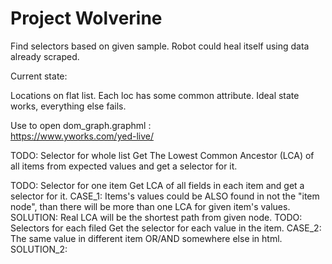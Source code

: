 # Project Wolverine

Find selectors based on given sample.
Robot could heal itself using data already scraped.


Current state:

Locations on flat list. Each loc has some common attribute. 
Ideal state works, everything else fails.
 
Use to open dom_graph.graphml :        
https://www.yworks.com/yed-live/


TODO: Selector for whole list
      Get The Lowest Common Ancestor (LCA) of all items from expected values and get a selector for it.

TODO: Selector for one item
      Get LCA of all fields in each item and get a selector for it.
      CASE_1:
          Items's values could be ALSO found in not the "item node",
          than there will be more than one LCA for given item's values.
          SOLUTION:
          Real LCA will be the shortest path from given node.
TODO: Selectors for each filed
      Get the selector for each value in the item.
      CASE_2:
          The same value in different item OR/AND somewhere else in html.
          SOLUTION_2:
